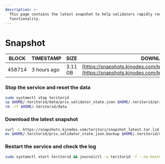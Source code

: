 ```yaml
---
description: >-
  This page contains the latest snapshot to help validators rapidly recover node
  functionality.
---
```


# Snapshot

| BLOCK  | TIMESTAMP  | SIZE    | DOWNLOAD                                                                                                                       |
| ------ | ---------- | ------- | ------------------------------------------------------------------------------------------------------------------------------ |
| 458714 | 3 hours ago | 3.11 GB | [https://snapshots.kjnodes.com/teritori/snapshot\_latest.tar.lz4](https://snapshots.kjnodes.com/teritori/snapshot\_latest.tar.lz4) |

### Stop the service and reset the data

```bash
sudo systemctl stop teritorid
cp $HOME/.teritorid/data/priv_validator_state.json $HOME/.teritorid/priv_validator_state.json.backup
rm -rf $HOME/.teritorid/data
```

### Download the latest snapshot

```bash
curl -L https://snapshots.kjnodes.com/teritori/snapshot_latest.tar.lz4 | lz4 -dc - | tar -xf - -C $HOME/.teritorid
mv $HOME/.teritorid/priv_validator_state.json.backup $HOME/.teritorid/data/priv_validator_state.json
```

### Restart the service and check the log

```bash
sudo systemctl start teritorid && journalctl -u teritorid -f --no-hostname -o cat
```
